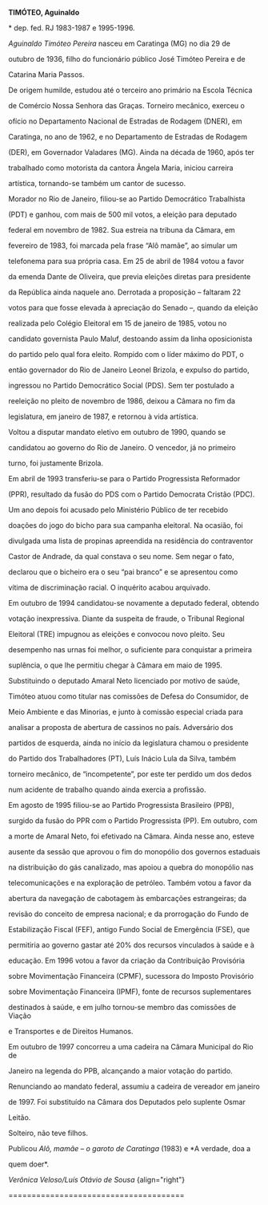**TIMÓTEO, Aguinaldo**



\* dep. fed. RJ 1983-1987 e 1995-1996.



*Aguinaldo Timóteo Pereira* nasceu em Caratinga (MG) no dia 29 de

outubro de 1936, filho do funcionário público José Timóteo Pereira e de

Catarina Maria Passos.



De origem humilde, estudou até o terceiro ano primário na Escola Técnica

de Comércio Nossa Senhora das Graças. Torneiro mecânico, exerceu o

ofício no Departamento Nacional de Estradas de Rodagem (DNER), em

Caratinga, no ano de 1962, e no Departamento de Estradas de Rodagem

(DER), em Governador Valadares (MG). Ainda na década de 1960, após ter

trabalhado como motorista da cantora Ângela Maria, iniciou carreira

artística, tornando-se também um cantor de sucesso.



Morador no Rio de Janeiro, filiou-se ao Partido Democrático Trabalhista

(PDT) e ganhou, com mais de 500 mil votos, a eleição para deputado

federal em novembro de 1982. Sua estreia na tribuna da Câmara, em

fevereiro de 1983, foi marcada pela frase “Alô mamãe”, ao simular um

telefonema para sua própria casa. Em 25 de abril de 1984 votou a favor

da emenda Dante de Oliveira, que previa eleições diretas para presidente

da República ainda naquele ano. Derrotada a proposição – faltaram 22

votos para que fosse elevada à apreciação do Senado –, quando da eleição

realizada pelo Colégio Eleitoral em 15 de janeiro de 1985, votou no

candidato governista Paulo Maluf, destoando assim da linha oposicionista

do partido pelo qual fora eleito. Rompido com o líder máximo do PDT, o

então governador do Rio de Janeiro Leonel Brizola, e expulso do partido,

ingressou no Partido Democrático Social (PDS). Sem ter postulado a

reeleição no pleito de novembro de 1986, deixou a Câmara no fim da

legislatura, em janeiro de 1987, e retornou à vida artística.



Voltou a disputar mandato eletivo em outubro de 1990, quando se

candidatou ao governo do Rio de Janeiro. O vencedor, já no primeiro

turno, foi justamente Brizola.



Em abril de 1993 transferiu-se para o Partido Progressista Reformador

(PPR), resultado da fusão do PDS com o Partido Democrata Cristão (PDC).

Um ano depois foi acusado pelo Ministério Público de ter recebido

doações do jogo do bicho para sua campanha eleitoral. Na ocasião, foi

divulgada uma lista de propinas apreendida na residência do contraventor

Castor de Andrade, da qual constava o seu nome. Sem negar o fato,

declarou que o bicheiro era o seu “pai branco” e se apresentou como

vítima de discriminação racial. O inquérito acabou arquivado.



Em outubro de 1994 candidatou-se novamente a deputado federal, obtendo

votação inexpressiva. Diante da suspeita de fraude, o Tribunal Regional

Eleitoral (TRE) impugnou as eleições e convocou novo pleito. Seu

desempenho nas urnas foi melhor, o suficiente para conquistar a primeira

suplência, o que lhe permitiu chegar à Câmara em maio de 1995.

Substituindo o deputado Amaral Neto licenciado por motivo de saúde,

Timóteo atuou como titular nas comissões de Defesa do Consumidor, de

Meio Ambiente e das Minorias, e junto à comissão especial criada para

analisar a proposta de abertura de cassinos no país. Adversário dos

partidos de esquerda, ainda no início da legislatura chamou o presidente

do Partido dos Trabalhadores (PT), Luís Inácio Lula da Silva, também

torneiro mecânico, de “incompetente”, por este ter perdido um dos dedos

num acidente de trabalho quando ainda exercia a profissão.



Em agosto de 1995 filiou-se ao Partido Progressista Brasileiro (PPB),

surgido da fusão do PPR com o Partido Progressista (PP). Em outubro, com

a morte de Amaral Neto, foi efetivado na Câmara. Ainda nesse ano, esteve

ausente da sessão que aprovou o fim do monopólio dos governos estaduais

na distribuição do gás canalizado, mas apoiou a quebra do monopólio nas

telecomunicações e na exploração de petróleo. Também votou a favor da

abertura da navegação de cabotagem às embarcações estrangeiras; da

revisão do conceito de empresa nacional; e da prorrogação do Fundo de

Estabilização Fiscal (FEF), antigo Fundo Social de Emergência (FSE), que

permitiria ao governo gastar até 20% dos recursos vinculados à saúde e à

educação. Em 1996 votou a favor da criação da Contribuição Provisória

sobre Movimentação Financeira (CPMF), sucessora do Imposto Provisório

sobre Movimentação Financeira (IPMF), fonte de recursos suplementares

destinados à saúde, e em julho tornou-se membro das comissões de Viação

e Transportes e de Direitos Humanos.



Em outubro de 1997 concorreu a uma cadeira na Câmara Municipal do Rio de

Janeiro na legenda do PPB, alcançando a maior votação do partido.

Renunciando ao mandato federal, assumiu a cadeira de vereador em janeiro

de 1997. Foi substituído na Câmara dos Deputados pelo suplente Osmar

Leitão.



Solteiro, não teve filhos.



Publicou *Alô, mamãe – o garoto de Caratinga* (1983) e *A verdade, doa a

quem doer*.



*Verônica Veloso/Luís Otávio de Sousa* {align="right"}

======================================



